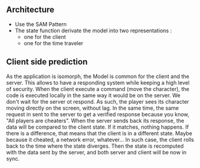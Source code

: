 ## Architecture

- Use the SAM Pattern
- The state function derivate the model into two representations :
  - one for the client
  - one for the time traveler

## Client side prediction

As the application is isomorph, the Model is common for the client and the server.
This allows to have a responding system while keeping a high level of security.
When the client execute a command (move the character), the code is executed locally
in the same way it would be on the server. We don't wait for the server ot respond.
As such, the player sees its character moving directly on the screen, without lag.
In the same time, the same request in sent to the server to get a verified response
because you know, "All players are cheaters".
When the server sends back its response, the data will be compared to the client
state. If it matches, nothing happens. If there is a difference, that means that
the client is in a different state. Maybe because it cheated, a network error, whatever...
In such case, the client rolls back to the time where the state diverges.
Then the state is recomputed with the data sent by the server, and both server and
client will be now in sync.
